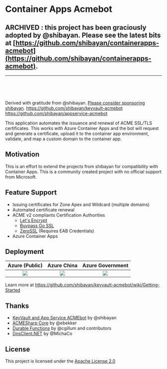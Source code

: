 # Container Apps Acmebot

## ARCHIVED : this project has been graciously adopted by @shibayan. Please see the latest bits at [https://github.com/shibayan/containerapps-acmebot](https://github.com/shibayan/containerapps-acmebot).

----------------------
<br/>
<br/>
<br/>

Derived with gratitude from @shibayan.  [Please consider sponsoring shibayan](https://github.com/sponsors/shibayan).
<https://github.com/shibayan/keyvault-acmebot>
<https://github.com/shibayan/appservice-acmebot>

This application automates the issuance and renewal of ACME SSL/TLS certificates. This works with Azure Container Apps and the bot will request and generate a certificate, upload it to the container app environment, validate, and map a custom domain to the container app.

## Motivation

This is an effort to extend the projects from shibayan for compatibility with Container Apps.  This is a community created project with no official support from Microsoft.

## Feature Support

- Issuing certificates for Zone Apex and Wildcard (multiple domains)
- Automated certificate renewal
- ACME v2 compliants Certification Authorities
  - [Let's Encrypt](https://letsencrypt.org/)
  - [Buypass Go SSL](https://www.buypass.com/ssl/resources/acme-free-ssl)
  - [ZeroSSL](https://zerossl.com/features/acme/) (Requires EAB Credentials)
- Azure Container Apps

## Deployment

| Azure (Public) | Azure China | Azure Government |
| :---: | :---: | :---: |
| <a href="https://portal.azure.com/#create/Microsoft.Template/uri/https%3A%2F%2Fraw.githubusercontent.com%2Fjeffhollan%2Fcontainerapps-acmebot%2Fmaster%2Fazuredeploy.json" target="_blank"><img src="https://aka.ms/deploytoazurebutton" /></a> | <a href="https://portal.azure.cn/#create/Microsoft.Template/uri/https%3A%2F%2Fraw.githubusercontent.com%2Fjeffhollan%2Fcontainerapps-acmebot%2Fmaster%2Fazuredeploy.json" target="_blank"><img src="https://aka.ms/deploytoazurebutton" /></a> | <a href="https://portal.azure.us/#create/Microsoft.Template/uri/https%3A%2F%2Fraw.githubusercontent.com%2Fjeffhollan%2Fcontainerapps-acmebot%2Fmaster%2Fazuredeploy.json" target="_blank"><img src="https://aka.ms/deploytoazurebutton" /></a> |

Learn more at <https://github.com/shibayan/keyvault-acmebot/wiki/Getting-Started>

## Thanks

- [KeyVault and App Service ACMEbot](https://github.com/shibayan/keyvault-acmebot) by @shibayan
- [ACMESharp Core](https://github.com/PKISharp/ACMESharpCore) by @ebekker
- [Durable Functions](https://github.com/Azure/azure-functions-durable-extension) by @cgillum and contributors
- [DnsClient.NET](https://github.com/MichaCo/DnsClient.NET) by @MichaCo

## License

This project is licensed under the [Apache License 2.0](https://github.com/shibayan/keyvault-acmebot/blob/master/LICENSE)

